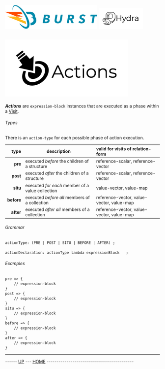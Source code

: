 ![Burst](../../../documentation/burst_h_small.png "") ![](../../doc/hydra_small.png "")
--
     
![](actions.png "")
--

___Actions___ are `expression-block` instances that are executed as a phase
 within a [Visit](visits.md).

###### Types 
There is an `action-type` for each possible phase of action execution.

|  type | description |  valid for visits of relation-form |
|---:|---|:---|
|  __pre__ |  executed _before_ the children of a structure |  reference-scalar, reference-vector  |
|  __post__ |  executed _after_ the children of a structure |  reference-scalar, reference-vector  |
|  __situ__ |  executed _for each_ member of a value collection |  value-vector, value-map  |
|  __before__ |  executed _before all_ members of a collection |  reference-vector, value-vector, value-map  |
|  __after__ |  executed _after all_ members of a collection |  reference-vector, value-vector, value-map  |

###### Grammar
    actionType: (PRE | POST | SITU | BEFORE | AFTER) ;
    
    actionDeclaration: actionType lambda expressionBlock   ;

###### Examples
    pre => {
        // expression-block 
    }
    post => {
        // expression-block 
    }
    situ => {
        // expression-block 
    }
    before => {
        // expression-block  
    }
    after => {
        // expression-block  
    }

---
------ [UP](../readme.md) ---  [HOME](../../readme.md) --------------------------------------------
